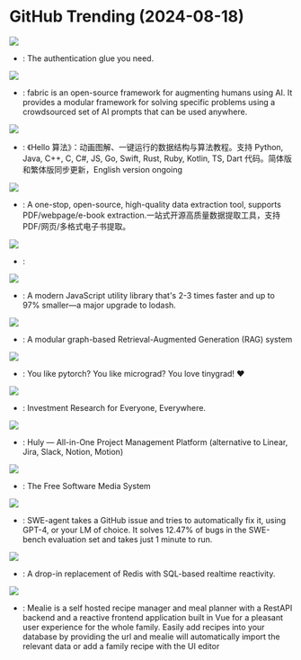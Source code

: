 # GitHub Trending (2024-08-18)

![](https://img.shields.io/badge/Python-New%20350-green?style=flat-square&logo=appveyor)
- [](https://github.comundefined): The authentication glue you need.

![](https://img.shields.io/badge/Go-New%2085-green?style=flat-square&logo=appveyor)
- [](https://github.comundefined): fabric is an open-source framework for augmenting humans using AI. It provides a modular framework for solving specific problems using a crowdsourced set of AI prompts that can be used anywhere.

![](https://img.shields.io/badge/Java-New%20141-green?style=flat-square&logo=appveyor)
- [](https://github.comundefined): 《Hello 算法》：动画图解、一键运行的数据结构与算法教程。支持 Python, Java, C++, C, C#, JS, Go, Swift, Rust, Ruby, Kotlin, TS, Dart 代码。简体版和繁体版同步更新，English version ongoing

![](https://img.shields.io/badge/Python-New%20178-green?style=flat-square&logo=appveyor)
- [](https://github.comundefined): A one-stop, open-source, high-quality data extraction tool, supports PDF/webpage/e-book extraction.一站式开源高质量数据提取工具，支持PDF/网页/多格式电子书提取。

![](https://img.shields.io/badge/none-New%2015-green?style=flat-square&logo=appveyor)
- [](https://github.comundefined): 

![](https://img.shields.io/badge/TypeScript-New%2048-green?style=flat-square&logo=appveyor)
- [](https://github.comundefined): A modern JavaScript utility library that's 2-3 times faster and up to 97% smaller—a major upgrade to lodash.

![](https://img.shields.io/badge/Python-New%20132-green?style=flat-square&logo=appveyor)
- [](https://github.comundefined): A modular graph-based Retrieval-Augmented Generation (RAG) system

![](https://img.shields.io/badge/Python-New%2015-green?style=flat-square&logo=appveyor)
- [](https://github.comundefined): You like pytorch? You like micrograd? You love tinygrad! ❤️

![](https://img.shields.io/badge/Python-New%20321-green?style=flat-square&logo=appveyor)
- [](https://github.comundefined): Investment Research for Everyone, Everywhere.

![](https://img.shields.io/badge/TypeScript-New%20205-green?style=flat-square&logo=appveyor)
- [](https://github.comundefined): Huly — All-in-One Project Management Platform (alternative to Linear, Jira, Slack, Notion, Motion)

![](https://img.shields.io/badge/C%23-New%2039-green?style=flat-square&logo=appveyor)
- [](https://github.comundefined): The Free Software Media System

![](https://img.shields.io/badge/Python-New%2056-green?style=flat-square&logo=appveyor)
- [](https://github.comundefined): SWE-agent takes a GitHub issue and tries to automatically fix it, using GPT-4, or your LM of choice. It solves 12.47% of bugs in the SWE-bench evaluation set and takes just 1 minute to run.

![](https://img.shields.io/badge/Go-New%2020-green?style=flat-square&logo=appveyor)
- [](https://github.comundefined): A drop-in replacement of Redis with SQL-based realtime reactivity.

![](https://img.shields.io/badge/Python-New%2015-green?style=flat-square&logo=appveyor)
- [](https://github.comundefined): Mealie is a self hosted recipe manager and meal planner with a RestAPI backend and a reactive frontend application built in Vue for a pleasant user experience for the whole family. Easily add recipes into your database by providing the url and mealie will automatically import the relevant data or add a family recipe with the UI editor

